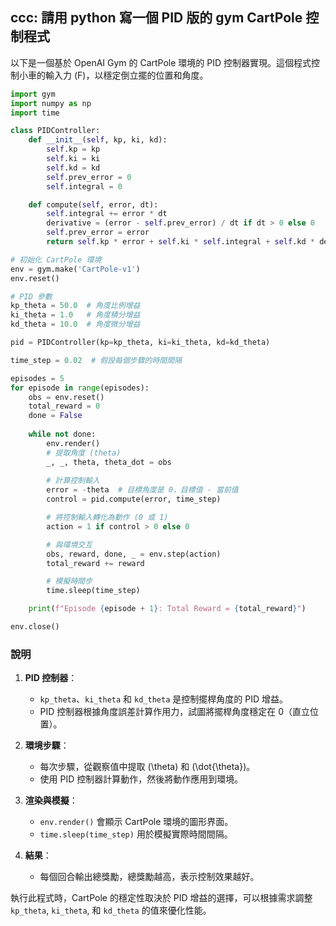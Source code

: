 ## ccc: 請用 python 寫一個 PID 版的 gym CartPole 控制程式

以下是一個基於 OpenAI Gym 的 CartPole 環境的 PID 控制器實現。這個程式控制小車的輸入力 \(F\)，以穩定倒立擺的位置和角度。

```py
import gym
import numpy as np
import time

class PIDController:
    def __init__(self, kp, ki, kd):
        self.kp = kp
        self.ki = ki
        self.kd = kd
        self.prev_error = 0
        self.integral = 0

    def compute(self, error, dt):
        self.integral += error * dt
        derivative = (error - self.prev_error) / dt if dt > 0 else 0
        self.prev_error = error
        return self.kp * error + self.ki * self.integral + self.kd * derivative

# 初始化 CartPole 環境
env = gym.make('CartPole-v1')
env.reset()

# PID 參數
kp_theta = 50.0  # 角度比例增益
ki_theta = 1.0   # 角度積分增益
kd_theta = 10.0  # 角度微分增益

pid = PIDController(kp=kp_theta, ki=ki_theta, kd=kd_theta)

time_step = 0.02  # 假設每個步驟的時間間隔

episodes = 5
for episode in range(episodes):
    obs = env.reset()
    total_reward = 0
    done = False
    
    while not done:
        env.render()
        # 提取角度 (theta)
        _, _, theta, theta_dot = obs
        
        # 計算控制輸入
        error = -theta  # 目標角度是 0，目標值 - 當前值
        control = pid.compute(error, time_step)

        # 將控制輸入轉化為動作 (0 或 1)
        action = 1 if control > 0 else 0

        # 與環境交互
        obs, reward, done, _ = env.step(action)
        total_reward += reward

        # 模擬時間步
        time.sleep(time_step)

    print(f"Episode {episode + 1}: Total Reward = {total_reward}")

env.close()

```

### 說明
1. **PID 控制器**：
   - `kp_theta`、`ki_theta` 和 `kd_theta` 是控制擺桿角度的 PID 增益。
   - PID 控制器根據角度誤差計算作用力，試圖將擺桿角度穩定在 0（直立位置）。

2. **環境步驟**：
   - 每次步驟，從觀察值中提取 \(\theta\) 和 \(\dot{\theta}\)。
   - 使用 PID 控制器計算動作，然後將動作應用到環境。

3. **渲染與模擬**：
   - `env.render()` 會顯示 CartPole 環境的圖形界面。
   - `time.sleep(time_step)` 用於模擬實際時間間隔。

4. **結果**：
   - 每個回合輸出總獎勵，總獎勵越高，表示控制效果越好。

執行此程式時，CartPole 的穩定性取決於 PID 增益的選擇，可以根據需求調整 `kp_theta`, `ki_theta`, 和 `kd_theta` 的值來優化性能。